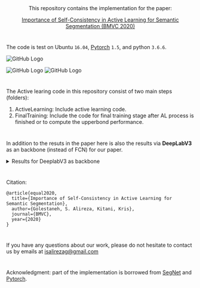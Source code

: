 
<div align="center">This repository contains the implementation for the paper:<br />

[Importance of Self-Consistency in Active Learning for Semantic Segmentation (BMVC 2020)](https://arxiv.org/pdf/2008.01860.pdf) 
</div>

#
The code is test on Ubuntu `16.04`, [Pytorch](https://pytorch.org/) `1.5`, and python `3.6.6`.


![GitHub Logo](https://user-images.githubusercontent.com/12434910/88857501-61a1a480-d1c4-11ea-9275-aebb808b9565.png)


![GitHub Logo](https://user-images.githubusercontent.com/12434910/88857535-7847fb80-d1c4-11ea-952e-1bba22396e65.gif)
![GitHub Logo](https://user-images.githubusercontent.com/12434910/88857558-839b2700-d1c4-11ea-9dac-11f383d840d0.gif)

#
The Active learing code in this repository consist of two main steps (folders):<br/>
1) ActiveLearning: Include active learning code. <br/>
2) FinalTraining: Include the code for final training stage after AL process is finished or to compute the upperbond performance.


#
In addition to the resuts in the paper here is also the results via **DeepLabV3** as an backbone (instead of FCN) for our paper.

<details><summary>Results for DeeplabV3 as backbone</summary>

|             Dataset/Model             | Input Resolution | Classes | Batch Size | Epochs | Mean IoU (%) | Budget | Self-Consistency |
|:-------------------------------------:|:----------------:|:-------:|:----------:|:------:|:------------:|--------|:----------------:|
|    Camvid (Fully Trained)-DeepLabV3   |      360x480     |    11   |      5     |   60   |     0.667    | 100%   |         0        |
|  Cityscapes (Fully Trained)-DeepLabV3 |     512x1024     |    19   |      4     |   60   |     0.649    | 100%   |         0        |
|   Camvid (Fully Trained)-DeepLabV3+   |      360x480     |    11   |      5     |   60   |     0.672    | 100%   |         1        |
| Cityscapes (Fully Trained)-DeepLabV3+ |     512x1024     |    19   |      4     |   60   |     0.697    | 100%   |         1        |
|    Camvid (Active Learning)-DeepLabV3   |      360x480     |    11   |      5     |   60   |     0.622    | 12%    |         0        |
|  Cityscapes (Active Learning)-DeepLabV3 |     512x1024     |    19   |      4     |   60   |     0.633    | 12%    |         0        |
|   Camvid (Active Learning)-DeepLabV3+   |      360x480     |    11   |      5     |   60   |     0.634    | 12%    |         1        |
| Cityscapes (Active Learning)-DeepLabV3+ |     512x1024     |    19   |      4     |   60   |     0.674    | 12%    |         1        |
</details>


#
Citation:


```
@article{equal2020,
  title={Importance of Self-Consistency in Active Learning for Semantic Segmentation},
  author={Golestaneh, S. Alireza, Kitani, Kris},
  journal={BMVC},
  year={2020}
}
```

# 
If you have any questions about our work, please do not hesitate to contact us by emails at isalirezag@gmail.com



#
Acknowledgment:
part of the implementation is borrowed from [SegNet](https://github.com/alexgkendall/SegNet-Tutorial) and [Pytorch](https://github.com/pytorch).
